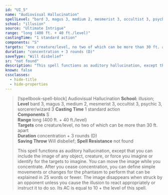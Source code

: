 ```yaml
---
id: "UI_5"
name: "Audiovisual Hallucination"
spellLevel: "bard 3, magus 3, medium 2, mesmerist 3, occultist 3, psychic 3, sorcerer/wizard 3"
school: "illusion"
source: "Ultimate Intrigue"
range: "long (400 ft. + 40 ft./level)"
castingTime: "1 standard action"
components: "S"
targets: "one creature/level, no two of which can be more than 30 ft. apart"
duration: "concentration + 3 rounds (D)"
saveType: "Will disbelief"
sr: "not found"
description: "This spell functions as auditory hallucination, except that you can include the image of any object, creature, or force you imagine or identify for the targets to imagine. You can move the image while you concentrate. After you cease concentration, you can define simple movements or changes for the phantasm to perform that can be explained in 25 words or fewer.  The image disappears when struck by an opponent unless you cause the illusion to react appropriately or instruct it to do so. Its AC is equal to 10 + the level of this spell."
known: false
cssclasses:
  - hide-title
  - hide-properties
---
```


> [!spellbook-spell-block] Audiovisual Hallucination
> **School:** illusion; **Level** bard 3, magus 3, medium 2, mesmerist 3, occultist 3, psychic 3, sorcerer/wizard 3
> **Casting Time** 1 standard action  
> **Components** S  
> **Range** long (400 ft. + 40 ft./level)  
> **Targets** one creature/level, no two of which can be more than 30 ft. apart  
> **Duration** concentration + 3 rounds (D)  
> **Saving Throw** Will disbelief; **Spell Resistance** not found
> 
> This spell functions as auditory hallucination, except that you can include the image of any object, creature, or force you imagine or identify for the targets to imagine. You can move the image while you concentrate. After you cease concentration, you can define simple movements or changes for the phantasm to perform that can be explained in 25 words or fewer.  The image disappears when struck by an opponent unless you cause the illusion to react appropriately or instruct it to do so. Its AC is equal to 10 + the level of this spell.